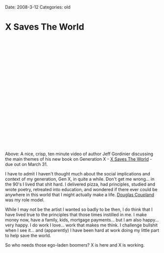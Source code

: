 Date: 2008-3-12
Categories: old

# X Saves The World

<object width="425" height="355"><param name="movie" value="http://www.youtube.com/v/MPdEgwOsvDk&hl=en"></param><param name="wmode" value="transparent"></param><embed src="http://www.youtube.com/v/MPdEgwOsvDk&hl=en" type="application/x-shockwave-flash" wmode="transparent" width="425" height="355"></embed></object>

Above: A nice, crisp, ten minute video of author Jeff Gordinier discussing the main themes of his new book on Generation X - <a href="http://www.amazon.com/Saves-World-Generation-Everything-Sucking/dp/0670018589/ref=pd_bbs_sr_1?ie=UTF8&amp;s=books&amp;qid=1205347142&amp;sr=8-1">X Saves The World</a> - due out on March 31.

I have to admit I haven't thought much about the social implications and context of my generation, Gen X, in quite a while.  Don't get me wrong... in the 90's I lived that shit hard.  I delivered pizza, had principles, studied and wrote poetry, retreated into education, and wondered if there ever could be anywhere in this world that I might actually make a life. <a href="http://en.wikipedia.org/wiki/Generation_X:_Tales_for_an_Accelerated_Culture">Douglas Coupland</a> was my role model. 

While I may not be the artist I wanted so badly to be then, I do think that I have lived true to the principles that those times instilled in me.  I make money now, have a family, kids, mortgage payments... but I am also happy... very happy.  I do work I love... work that makes me think. I challenge bullshit when I see it... and (apparently) I have been hard at work doing my little part to help save the world.

So who needs those ego-laden boomers? X is here and X is working.
